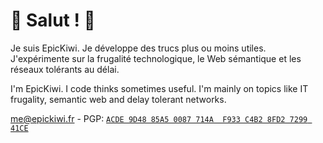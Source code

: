 # 🌿 Salut ! 👋

Je suis EpicKiwi. Je développe des trucs plus ou moins utiles.
J'expérimente sur la frugalité technologique, le Web sémantique et les réseaux tolérants au délai.

I'm EpicKiwi. I code thinks sometimes useful.
I'm mainly on topics like IT frugality, semantic web and delay tolerant networks.

[me@epickiwi.fr](mailto:me@epickiwi.fr) - PGP: [`ACDE 9D48 85A5 0087 714A  F933 C4B2 8FD2 7299 41CE`](https://keys.openpgp.org/vks/v1/by-fingerprint/ACDE9D4885A50087714AF933C4B28FD2729941CE)